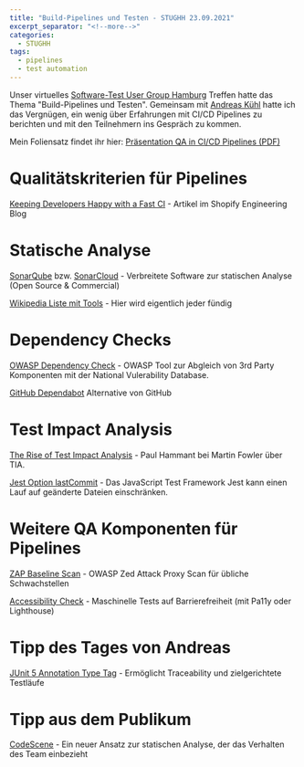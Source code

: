 ```yaml
---
title: "Build-Pipelines und Testen - STUGHH 23.09.2021"
excerpt_separator: "<!--more-->"
categories:
  - STUGHH
tags:
  - pipelines
  - test automation
---
```


Unser virtuelles [Software-Test User Group Hamburg](https://www.xing.com/communities/groups/software-test-user-group-hamburg-5a87-1002644/posts) Treffen hatte das Thema "Build-Pipelines und Testen". Gemeinsam mit [Andreas Kühl](https://www.xing.com/profile/Andreas_Kuehl) hatte ich das Vergnügen, ein wenig über Erfahrungen mit CI/CD Pipelines zu berichten und mit den Teilnehmern ins Gespräch zu kommen.

Mein Foliensatz findet ihr hier: [Präsentation QA in CI/CD Pipelines (PDF)](/assets/presentations/2021-09-23-qa-in-ci-cd-pipelines.pdf)

# Qualitätskriterien für Pipelines
[Keeping Developers Happy with a Fast CI](https://shopify.engineering/faster-shopify-ci) - Artikel im Shopify Engineering Blog

# Statische Analyse

[SonarQube](https://www.sonarqube.org/) bzw. [SonarCloud](https://sonarcloud.io/) - Verbreitete Software zur statischen Analyse (Open Source & Commercial)

[Wikipedia Liste mit Tools](https://en.wikipedia.org/wiki/List_of_tools_for_static_code_analysis) - Hier wird eigentlich jeder fündig

# Dependency Checks

[OWASP Dependency Check](https://owasp.org/www-project-dependency-check/) - OWASP Tool zur Abgleich von 3rd Party Komponenten mit der National Vulerability Database.

[GitHub Dependabot](https://github.com/dependabot) Alternative von GitHub


# Test Impact Analysis
[The Rise of Test Impact Analysis](https://martinfowler.com/articles/rise-test-impact-analysis.html) - Paul Hammant bei Martin Fowler über TIA.

[Jest Option lastCommit](https://jestjs.io/docs/cli#--lastcommit) - Das JavaScript Test Framework Jest kann einen Lauf auf geänderte Dateien einschränken.


# Weitere QA Komponenten für Pipelines

[ZAP Baseline Scan](https://www.zaproxy.org/docs/docker/baseline-scan/) - OWASP Zed Attack Proxy Scan für übliche Schwachstellen

[Accessibility Check](https://github.com/datengaertnerei/A11yTesting) - Maschinelle Tests auf Barrierefreiheit (mit Pa11y oder Lighthouse)

# Tipp des Tages von Andreas

[JUnit 5 Annotation Type Tag](https://junit.org/junit5/docs/5.0.2/api/org/junit/jupiter/api/Tag.html) - Ermöglicht Traceability und zielgerichtete Testläufe

# Tipp aus dem Publikum

[CodeScene](https://codescene.io/) - Ein neuer Ansatz zur statischen Analyse, der das Verhalten des Team einbezieht
